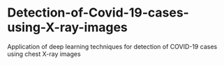 # Detection-of-Covid-19-cases-using-X-ray-images
Application of deep learning techniques for detection of COVID-19 cases using chest X-ray images
